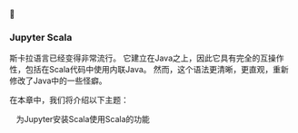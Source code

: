 
### Jupyter Scala


斯卡拉语言已经变得非常流行。 它建立在Java之上，因此它具有完全的互操作性，包括在Scala代码中使用内联Java。 然而，这个语法更清晰，更直观，重新修改了Java中的一些怪癖。

在本章中，我们将介绍以下主题：

   为Jupyter安装Scala使用Scala的功能